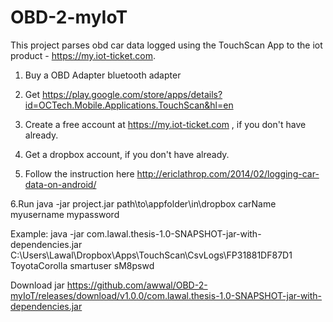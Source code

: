# OBD-2-myIoT

This project parses obd car data logged using the TouchScan App to the iot product - https://my.iot-ticket.com. 

1. Buy a OBD Adapter bluetooth adapter

2. Get https://play.google.com/store/apps/details?id=OCTech.Mobile.Applications.TouchScan&hl=en

3. Create a free account at https://my.iot-ticket.com ,  if you don't have already.

4. Get a dropbox account,  if you don't have already.

5. Follow the instruction here http://ericlathrop.com/2014/02/logging-car-data-on-android/

6.Run java -jar project.jar path\to\appfolder\in\dropbox carName myusername mypassword

Example:  java -jar com.lawal.thesis-1.0-SNAPSHOT-jar-with-dependencies.jar C:\Users\Lawal\Dropbox\Apps\TouchScan\CsvLogs\FP31881DF87D1 ToyotaCorolla smartuser sM8pswd

Download jar https://github.com/awwal/OBD-2-myIoT/releases/download/v1.0.0/com.lawal.thesis-1.0-SNAPSHOT-jar-with-dependencies.jar
